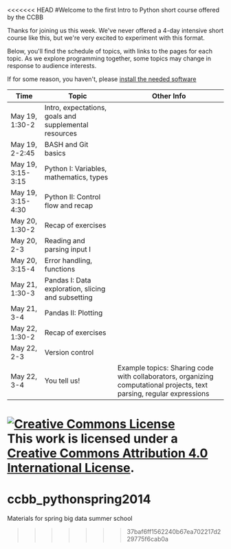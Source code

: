 <<<<<<< HEAD
#Welcome to the first Intro to Python short course offered by the CCBB

Thanks for joining us this week. We've never offered a 4-day intensive short course like this, but we're very excited to experiment with this format.

Below, you'll find the schedule of topics, with links to the pages for each topic. As we explore programming together, some topics may change in response to audience interests.

If for some reason, you haven't, please [install the needed software](https://github.com/wrightaprilm/BioComputing2014/blob/master/install.md)


|Time| Topic | Other Info | 
|-----|-----|-----|
|May 19, 1:30-2	| Intro, expectations, goals and supplemental resources	||	
|May 19, 2-2:45	| BASH and Git basics | |	
|May 19, 3:15-3:15 | Python I: Variables, mathematics, types | |
|May 19, 3:15-4:30 | Python II: Control flow and recap	| |
|May 20, 1:30-2	| Recap of exercises | |
|May 20, 2-3 | Reading and parsing input I ||
|May 20, 3:15-4 | Error handling, functions ||
|May 21, 1:30-3 | Pandas I: Data exploration, slicing and subsetting | |
|May 21, 3-4 | Pandas II: Plotting | |
|May 22, 1:30-2 |  Recap of exercises	| |	
|May 22, 2-3 | Version control | |
|May 22, 3-4 | You tell us! |Example topics: Sharing code with collaborators, organizing computational projects, text parsing, regular expressions|


<a rel="license" href="http://creativecommons.org/licenses/by/4.0/"><img alt="Creative Commons License" style="border-width:0" src="http://i.creativecommons.org/l/by/4.0/88x31.png" /></a><br />This work is licensed under a <a rel="license" href="http://creativecommons.org/licenses/by/4.0/">Creative Commons Attribution 4.0 International License</a>.
=======
ccbb_pythonspring2014
=====================

Materials for spring big data summer school
>>>>>>> 37baf6ff1562240b67ea702217d229775f6cab0a
